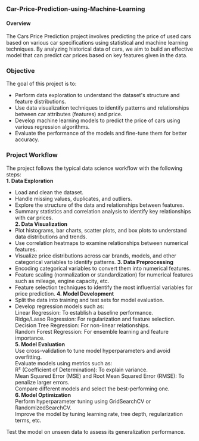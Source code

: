 ### Car-Price-Prediction-using-Machine-Learning  
#### Overview  
The Cars Price Prediction project involves predicting the price of used cars based on various car specifications using statistical and machine learning techniques. By analyzing historical data of cars, we aim to build an effective model that can predict car prices based on key features given in the data.   
### Objective  
The goal of this project is to:    
- Perform data exploration to understand the dataset's structure and feature distributions.  
- Use data visualization techniques to identify patterns and relationships between car attributes (features) and price.  
- Develop machine learning models to predict the price of cars using various regression algorithms.  
- Evaluate the performance of the models and fine-tune them for better accuracy.  
  
### Project Workflow  
The project follows the typical data science workflow with the following steps:  
**1. Data Exploration**  
- Load and clean the dataset.  
- Handle missing values, duplicates, and outliers.  
- Explore the structure of the data and relationships between features.  
- Summary statistics and correlation analysis to identify key relationships with car prices.  
**2. Data Visualization**  
- Plot histograms, bar charts, scatter plots, and box plots to understand data distributions and trends.
- Use correlation heatmaps to examine relationships between numerical features.
- Visualize price distributions across car brands, models, and other categorical variables to identify patterns.
**3. Data Preprocessing**  
- Encoding categorical variables to convert them into numerical features.
- Feature scaling (normalization or standardization) for numerical features such as mileage, engine capacity, etc.
- Feature selection techniques to identify the most influential variables for price prediction.
**4. Model Development**  
- Split the data into training and test sets for model evaluation.  
- Develop regression models such as:    
Linear Regression: To establish a baseline performance.  
Ridge/Lasso Regression: For regularization and feature selection.  
Decision Tree Regression: For non-linear relationships.  
Random Forest Regression: For ensemble learning and feature importance.  
**5. Model Evaluation**  
Use cross-validation to tune model hyperparameters and avoid overfitting.  
Evaluate models using metrics such as:  
R² (Coefficient of Determination): To explain variance.  
Mean Squared Error (MSE) and Root Mean Squared Error (RMSE): To penalize larger errors.  
Compare different models and select the best-performing one.  
**6. Model Optimization**  
Perform hyperparameter tuning using GridSearchCV or RandomizedSearchCV.  
Improve the model by tuning learning rate, tree depth, regularization terms, etc.  
  
Test the model on unseen data to assess its generalization performance.  
  
